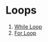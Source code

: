  # Loops

 1. [While Loop](./while_loops/while_loops.zig)
 2. [For Loop](./for_loops/for_loops.zig)
